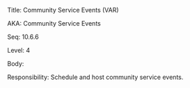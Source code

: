 Title:  Community Service Events (VAR)

AKA:    Community Service Events

Seq:    10.6.6

Level:  4

Body:

Responsibility: Schedule and host community service events. 

